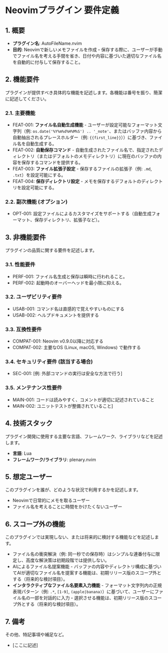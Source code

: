 # Neovimプラグイン 要件定義

## 1. 概要

*   **プラグイン名**: AutoFileName.nvim
*   **目的**: Neovimで新しいメモファイルを作成・保存する際に、ユーザーが手動でファイル名を考える手間を省き、日付や内容に基づいた適切なファイル名を自動的に付与して保存すること。

## 2. 機能要件

プラグインが提供すべき具体的な機能を記述します。各機能は番号を振り、簡潔に記述してください。

### 2.1. 主要機能

*   FEAT-001: **ファイル名自動生成機能** - ユーザーが設定可能なフォーマット文字列（例: `os.date('%Y%m%d%H%M%S') .. '_note'`、またはバッファ内容から自動抽出されるプレースホルダー（例: `{{first_line}}`））に基づき、ファイル名を自動生成する。
*   FEAT-002: **自動保存コマンド** - 自動生成されたファイル名で、指定されたディレクトリ（またはデフォルトのメモディレクトリ）に現在のバッファの内容を保存するコマンドを提供する。
*   FEAT-003: **ファイル拡張子設定** - 保存するファイルの拡張子（例: `.md`, `.txt`）を設定可能にする。
*   FEAT-004: **保存ディレクトリ設定** - メモを保存するデフォルトのディレクトリを設定可能にする。

### 2.2. 副次機能 (オプション)

*   OPT-001: 設定ファイルによるカスタマイズをサポートする（自動生成フォーマット、保存ディレクトリ、拡張子など）。

## 3. 非機能要件

プラグインの品質に関する要件を記述します。

### 3.1. 性能要件

*   PERF-001: ファイル名生成と保存は瞬時に行われること。
*   PERF-002: 起動時のオーバーヘッドを最小限に抑える。

### 3.2. ユーザビリティ要件

*   USAB-001: コマンド名は直感的で覚えやすいものにする
*   USAB-002: ヘルプドキュメントを提供する

### 3.3. 互換性要件

*   COMPAT-001: Neovim v0.9.0以降に対応する
*   COMPAT-002: 主要なOS (Linux, macOS, Windows) で動作する

### 3.4. セキュリティ要件 (該当する場合)

*   SEC-001: [例: 外部コマンドの実行は安全な方法で行う]

### 3.5. メンテナンス性要件

*   MAIN-001: コードは読みやすく、コメントが適切に記述されていること
*   MAIN-002: ユニットテストが整備されていること]

## 4. 技術スタック

プラグイン開発に使用する主要な言語、フレームワーク、ライブラリなどを記述します。

*   **言語**: Lua
*   **フレームワーク/ライブラリ**: plenary.nvim

## 5. 想定ユーザー

このプラグインを誰が、どのような状況で利用するかを記述します。

*   Neovimで日常的にメモを取るユーザー
*   ファイル名を考えることに時間をかけたくないユーザー

## 6. スコープ外の機能

このプラグインでは実現しない、または将来的に検討する機能などを記述します。

*   ファイル名の衝突解決（例: 同一秒での保存時）はシンプルな連番付与に限定し、高度な解決策は初期段階では提供しない。
*   AIによるファイル名提案機能 - バッファの内容やディレクトリ構成に基づいてAIが適切なファイル名を提案する機能は、初期リリース版のスコープ外とする（将来的な検討項目）。
*   **インタラクティブなファイル名要素入力機能** - フォーマット文字列内の正規表現パターン（例: `.*`, `[1-9]`, `(apple|banana)`）に基づいて、ユーザーにファイル名の一部を対話的に入力・選択させる機能は、初期リリース版のスコープ外とする（将来的な検討項目）。

## 7. 備考

その他、特記事項や補足など。
*   [ここに記述]
